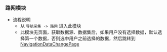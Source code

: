 ### 路网模块
* 流程说明
    - 从 `导航采集 -> 路网` 进入此模块
    - 此模块无页面，获取数据源、数据集后，如果用户没有选择数据，默认选择第一个数据，否则选中用户之前选择的数据，然后跳转到[NavigationDataChangePage](./../../../../../../containers/NavigationDataChangePage/NavigationDataChangePage.js)